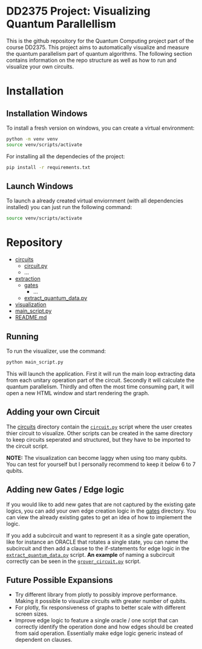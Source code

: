 # DD2375 Project: Visualizing Quantum Parallellism
This is the github repository for the Quantum Computing project part of the course DD2375. This project aims to automatically visualize and measure the quantum parallelism part of quantum algorithms. The following section contains information on the repo structure as well as how to run and visualize your own circuits.

# Installation
## Installation Windows
To install a fresh version on windows, you can create a virtual environment:
```bash
python -m venv venv  
source venv/scripts/activate
```
For installing all the dependecies of the project: 

```bash
pip install -r requirements.txt
```

## Launch Windows
To launch a already created virtual enviornment (with all dependencies installed) you can just run the following command:
```bash
source venv/scripts/activate
```

# Repository

 * [circuits](./circuits)
   * [circuit.py](./circuits/circuit.py)
   * ...
 * [extraction](./extraction)
   * [gates](./extraction/gates)
        * ...
   * [extract_quantum_data.py](./extraction/extract_quantum_data.py)
 * [visualization](./visualization)
 * [main_script.py](./main_script.py)
 * [README.md](./README.md)

## Running
To run the visualizer, use the command:
```bash
python main_script.py
```
This will launch the application. First it will run the main loop extracting data from each unitary operation part of the circuit. Secondly it will calculate the quantum parallelism. Thirdly and often the most time consuming part, it will open a new HTML window and start rendering the graph.

## Adding your own Circuit
The [circuits](./circuits) directory contain the [```circuit.py```](./circuits/circuit.py) script where the user creates thier circuit to visualize. Other scripts can be created in the same directory to keep circuits seperated and structured, but they have to be imported to the circuit script.

**NOTE:** The visualization can become laggy when using too many qubits. You can test for yourself but I personally recommend to keep it below 6 to 7 qubits.

## Adding new Gates / Edge logic
If you would like to add new gates that are not captured by the existing gate logics, you can add your own edge creation logic in the [gates](./extraction/gates) directory. You can view the already existing gates to get an idea of how to implement the logic.

If you add a subcircuit and want to represent it as a single gate operation, like for instance an ORACLE that rotates a single state, you can name the subcircuit and then add a clause to the if-statements for edge logic in the [```extract_quantum_data.py```](./extraction/extract_quantum_data.py) script. **An example** of naming a subcircuit correctly can be seen in the [```grover_circuit.py```](./circuits/grover_circuit.py) script.

## Future Possible Expansions
* Try different library from plotly to possibly improve performance. Making it possible to visualize circuits with greater number of qubits.
* For plotly, fix responsiveness of graphs to better scale with different screen sizes.
* Improve edge logic to feature a single oracle / one script that can correctly identify the operation done and how edges should be created from said operation. Essentially make edge logic generic instead of dependent on clauses.